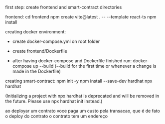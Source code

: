 
first step: create frontend and smart-contract directories

frontend:
cd frontend
npm create vite@latest . -- --template react-ts
npm install

creating docker environment:
- create docker-compose.yml on root folder
- create frontend/Dockerfile 

- after having docker-compose and Dockerfile finished run: docker-compose up --build 
(--build for the first time or whenever a change is made in the Dockerfile)


creating smart-contract:
npm init -y
npm install --save-dev hardhat
npx hardhat 

(Initializing a project with npx hardhat is deprecated and will be removed in the future.
 Please use npx hardhat init instead.)



 ao deployar um contrato voce paga um custo pela transacao, que é de fato o deploy do contrato
 o contrato tem um endereço
 